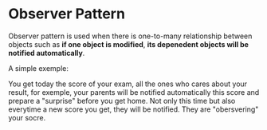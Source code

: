 # Observer Pattern

Observer pattern is used when there is one-to-many relationship between objects such as **if one object is modified**, **its depenedent objects will be notified automatically**.

A simple exemple:

You get today the score of your exam, all the ones who cares about your result, for exemple, your parents will be notified automatically this score and prepare a "surprise" before you get home. Not only this time but also everytime a new score you get, they will be notified. They are "obersvering" your socre.
